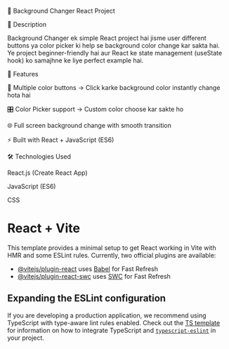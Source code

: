 
🌈 Background Changer React Project

📌 Description

Background Changer ek simple React project hai jisme user different buttons ya color picker ki help se background color change kar sakta hai. Ye project beginner-friendly hai aur React ke state management (useState hook) ko samajhne ke liye perfect example hai.

🚀 Features

🎨 Multiple color buttons → Click karke background color instantly change hota hai

🎛 Color Picker support → Custom color choose kar sakte ho

🌐 Full screen background change with smooth transition

⚡ Built with React + JavaScript (ES6)

🛠️ Technologies Used

React.js (Create React App)

JavaScript (ES6)

CSS
# React + Vite

This template provides a minimal setup to get React working in Vite with HMR and some ESLint rules.
Currently, two official plugins are available:
- [@vitejs/plugin-react](https://github.com/vitejs/vite-plugin-react/blob/main/packages/plugin-react) uses [Babel](https://babeljs.io/) for Fast Refresh
- [@vitejs/plugin-react-swc](https://github.com/vitejs/vite-plugin-react/blob/main/packages/plugin-react-swc) uses [SWC](https://swc.rs/) for Fast Refresh

## Expanding the ESLint configuration
If you are developing a production application, we recommend using TypeScript with type-aware lint rules enabled. Check out the [TS template](https://github.com/vitejs/vite/tree/main/packages/create-vite/template-react-ts) for information on how to integrate TypeScript and [`typescript-eslint`](https://typescript-eslint.io) in your project.
